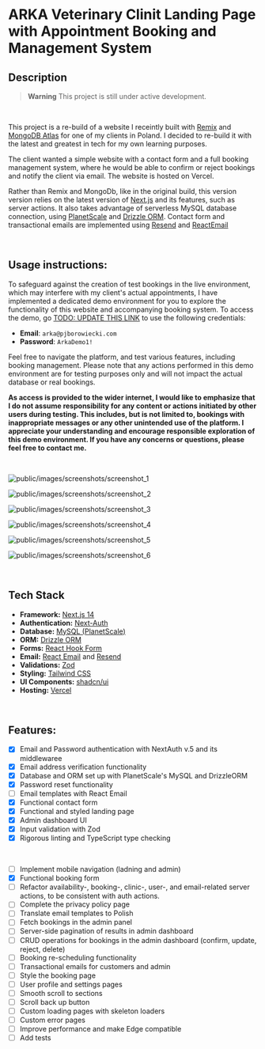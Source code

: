 # ARKA Veterinary Clinit Landing Page with Appointment Booking and Management System

<!-- #### See the live demo [here](https://saasyland.com) -->

## Description

> **Warning**
> This project is still under active development.

<br />

This project is a re-build of a website I receintly built with [Remix](https://remix.run/) and [MongoDB Atlas](https://www.mongodb.com/atlas/database) for one of my clients in Poland. I decided to re-build it with the latest and greatest in tech for my own learning purposes.

The client wanted a simple website with a contact form and a full booking management system, where he would be able to confirm or reject bookings and notify the client via email. The website is hosted on Vercel.

Rather than Remix and MongoDb, like in the original build, this version version relies on the latest version of [Next.js](https://nextjs.org/) and its features, such as server actions. It also takes advantage of serverless MySQL database connection, using [PlanetScale](https://planetscale.com/) and [Drizzle ORM](https://orm.drizzle.team/). Contact form and transactional emails are implemented using [Resend](https://resend.com) and [ReactEmail](https://react.email/)

<br />

## Usage instructions:

To safeguard against the creation of test bookings in the live environment, which may interfere with my client's actual appointments, I have implemented a dedicated demo environment for you to explore the functionality of this website and accompanying booking system. To access the demo, go [TODO: UPDATE THIS LINK](https://localhost:3000) to use the following credentials:

- **Email**: `arka@pjborowiecki.com`
- **Password**: `ArkaDemo1!`

Feel free to navigate the platform, and test various features, including booking management. Please note that any actions performed in this demo environment are for testing purposes only and will not impact the actual database or real bookings.

**As access is provided to the wider internet, I would like to emphasize that I do not assume responsibility for any content or actions initiated by other users during testing. This includes, but is not limited to, bookings with inappropriate messages or any other unintended use of the platform. I appreciate your understanding and encourage responsible exploration of this demo environment. If you have any concerns or questions, please feel free to contact me.**

<br />

![public/images/screenshots/screenshot_1](./public/images/screenshots/screenshot_1.png)

![public/images/screenshots/screenshot_2](./public/images/screenshots/screenshot_2.png)

![public/images/screenshots/screenshot_3](./public/images/screenshots/screenshot_3.png)

![public/images/screenshots/screenshot_4](./public/images/screenshots/screenshot_4.png)

![public/images/screenshots/screenshot_5](./public/images/screenshots/screenshot_5.png)

![public/images/screenshots/screenshot_6](./public/images/screenshots/screenshot_6.png)

<br />

## Tech Stack

- **Framework:** [Next.js 14](https://nextjs.org)
- **Authentication:** [Next-Auth](https://next-auth.js.org/)
- **Database:** [MySQL (PlanetScale)](https://planetscale.com/)
- **ORM:** [Drizzle ORM](https://orm.drizzle.team)
- **Forms:** [React Hook Form](https://react-hook-form.com)
- **Email:** [React Email](https://react.email) and [Resend](https://resend.com)
- **Validations:** [Zod](https://zod.dev/)
- **Styling:** [Tailwind CSS](https://tailwindcss.com)
- **UI Components:** [shadcn/ui](https://ui.shadcn.com)
- **Hosting:** [Vercel](https://vercel.com)

<br />

## Features:

- [x] Email and Password authentication with NextAuth v.5 and its middlewaree
- [x] Email address verification functionality
- [x] Database and ORM set up with PlanetScale's MySQL and DrizzleORM
- [x] Password reset functionality
- [ ] Email templates with React Email
- [x] Functional contact form
- [x] Functional and styled landing page
- [x] Admin dashboard UI
- [x] Input validation with Zod
- [x] Rigorous linting and TypeScript type checking

<br />

- [ ] Implement mobile navigation (ladning and admin)
- [x] Functional booking form
- [ ] Refactor availability-, booking-, clinic-, user-, and email-related server actions, to be consistent with auth actions.
- [ ] Complete the privacy policy page
- [ ] Translate email templates to Polish
- [ ] Fetch bookings in the admin panel
- [ ] Server-side pagination of results in admin dashboard
- [ ] CRUD operations for bookings in the admin dashboard (confirm, update, reject, delete)
- [ ] Booking re-scheduling functionality
- [ ] Transactional emails for customers and admin
- [ ] Style the booking page
- [ ] User profile and settings pages
- [ ] Smooth scroll to sections
- [ ] Scroll back up button
- [ ] Custom loading pages with skeleton loaders
- [ ] Custom error pages
- [ ] Improve performance and make Edge compatible
- [ ] Add tests
